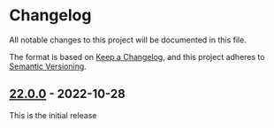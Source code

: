 # Changelog

All notable changes to this project will be documented in this file.

The format is based on [Keep a Changelog](https://keepachangelog.com/en/1.0.0/),
and this project adheres to [Semantic Versioning](https://semver.org/spec/v2.0.0.html).

## [22.0.0] - 2022-10-28

This is the initial release

[Unreleased]: https://github.com/EmbarkStudios/emote/compare/22.0.0...HEAD
[22.0.0]: https://github.com/EmbarkStudios/emote/releases/tag/22.0.0
